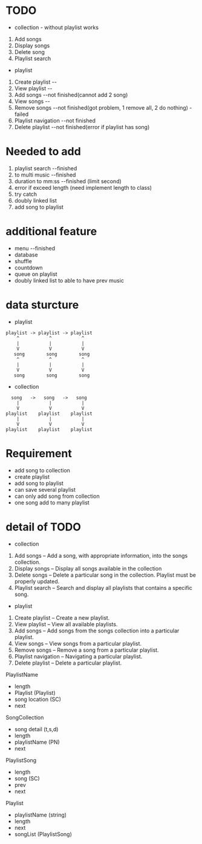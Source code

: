 # TODO
- collection - without playlist works
1. Add songs
2. Display songs
3. Delete song
4. Playlist search

- playlist
1. Create playlist      --
2. View playlist        --
3. Add songs            --not finished(cannot add 2 song)
4. View songs           --
5. Remove songs         --not finished(got problem, 1 remove all, 2 do nothing) - failed
6. Playlist navigation  --not finished
7. Delete playlist      --not finished(error if playlist has song)

# Needed to add
1. playlist search          --finished
2. to multi music           --finished
3. duration to mm:ss        --finished (limit second)
4. error if exceed length   (need implement length to class)
5. try catch
6. doubly linked list
7. add song to playlist


# additional feature
- menu              --finished
- database
- shuffle
- countdown
- queue on playlist
- doubly linked list to able to have prev music 

# data sturcture
- playlist
```
playlist -> playlist -> playlist
    ^           ^           ^
    |           |           |
    V           V           V
   song        song        song
    ^           ^           ^
    |           |           |
    V           V           V
   song        song        song
```
- collection
```
  song   ->   song   ->   song
    |           |           |
    V           V           V
playlist    playlist    playlist
    |           |           |
    V           V           V
playlist    playlist    playlist
```

# Requirement
- add song to collection
- create playlist
- add song to playlist
- can save several playlist
- can only add song from collection
- one song add to many playlist

# detail of TODO
- collection
1. Add songs – Add a song, with appropriate information, into the songs collection.
2. Display songs – Display all songs available in the collection
3. Delete songs – Delete a particular song in the collection. Playlist must be
properly updated.
4. Playlist search – Search and display all playlists that contains a specific song.

- playlist
1. Create playlist – Create a new playlist.
2. View playlist – View all available playlists.
3. Add songs – Add songs from the songs collection into a particular playlist.
4. View songs – View songs from a particular playlist.
5. Remove songs – Remove a song from a particular playlist.
6. Playlist navigation – Navigating a particular playlist.
7. Delete playlist – Delete a particular playlist.

PlaylistName
- length 
- Playlist (Playlist)
- song location (SC)
- next

SongCollection
- song detail (t,s,d)
- length
- playlistName (PN)
- next

PlaylistSong
- length
- song (SC)
- prev
- next

Playlist
- playlistName (string)
- length 
- next 
- songList (PlaylistSong)